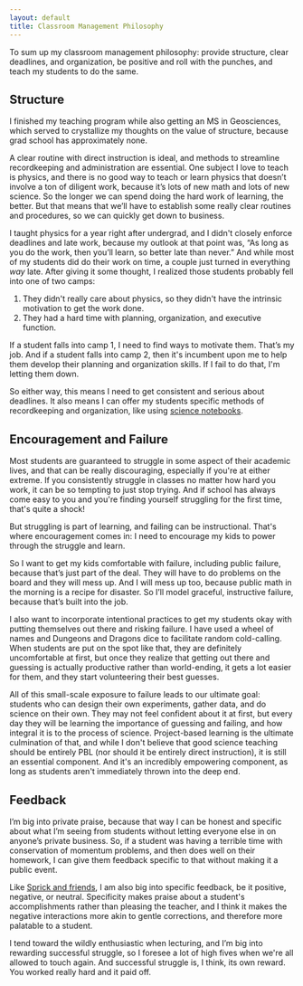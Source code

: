 ```yaml
---
layout: default
title: Classroom Management Philosophy
---
```

To sum up my classroom management philosophy: provide structure, clear deadlines, and organization, be positive and roll with the punches, and teach my students to do the same.

## Structure
I finished my teaching program while also getting an MS in Geosciences, which served to crystallize my thoughts on the value of structure, because grad school has approximately none. 

A clear routine with direct instruction is ideal, and methods to streamline recordkeeping and administration are essential. One subject I love to teach is physics, and there is no good way to teach or learn physics that doesn’t involve a ton of diligent work, because it’s lots of new math and lots of new science. So the longer we can spend doing the hard work of learning, the better. But that means that we’ll have to establish some really clear routines and procedures, so we can quickly get down to business. 

I taught physics for a year right after undergrad, and I didn't closely enforce deadlines and late work, because my outlook at that point was, “As long as you do the work, then you’ll learn, so better late than never.” And while most of my students did do their work on time, a couple just turned in everything *way* late. After giving it some thought, I realized those students probably fell into one of two camps:
1. They didn't really care about physics, so they didn't have the intrinsic motivation to get the work done.
2. They had a hard time with planning, organization, and executive function. 

If a student falls into camp 1, I need to find ways to motivate them. That’s my job. And if a student falls into camp 2, then it's incumbent upon me to help them develop their planning and organization skills. If I fail to do that, I'm letting them down. 

So either way, this means I need to get consistent and serious about deadlines. It also means I can offer my students specific methods of recordkeeping and organization, like using <a href="https://www.calacademy.org/educators/science-notebook-corner">science notebooks</a>.

## Encouragement and Failure
Most students are guaranteed to struggle in some aspect of their academic lives, and that can be really discouraging, especially if you're at either extreme. If you consistently struggle in classes no matter how hard you work, it can be so tempting to just stop trying. And if school has always come easy to you and you're finding yourself struggling for the first time, that's quite a shock! 

But struggling is part of learning, and failing can be instructional. That's where encouragement comes in: I need to encourage my kids to power through the struggle and learn.

So I want to get my kids comfortable with failure, including public failure, because that’s just part of the deal. They will have to do problems on the board and they will mess up. And I will mess up too, because public math in the morning is a recipe for disaster. So I’ll model graceful, instructive failure, because that’s built into the job. 

I also want to incorporate intentional practices to get my students okay with putting themselves out there and risking failure. I have used a wheel of names and Dungeons and Dragons dice to facilitate random cold-calling. When students are put on the spot like that, they are definitely uncomfortable at first, but once they realize that getting out there and guessing is actually productive rather than world-ending, it gets a lot easier for them, and they start volunteering their best guesses.  

All of this small-scale exposure to failure leads to our ultimate goal: students who can design their own experiments, gather data, and do science on their own. They may not feel confident about it at first, but every day they will be learning the importance of guessing and failing, and how integral it is to the process of science. Project-based learning is the ultimate culmination of that, and while I don't believe that good science teaching should be entirely PBL (nor should it be entirely direct instruction), it is still an essential component. And it's an incredibly empowering component, as long as students aren't immediately thrown into the deep end. 

## Feedback 
I’m big into private praise, because that way I can be honest and specific about what I’m seeing from students without letting everyone else in on anyone’s private business. So, if a student was having a terrible time with conservation of momentum problems, and then does well on their homework, I can give them feedback specific to that without making it a public event.

Like <a href="http://www.safeandcivilschools.com/services/classroom_management.php" target="_blank">Sprick and friends</a>, I am also big into specific feedback, be it positive, negative, or neutral. Specificity makes praise about a student's accomplishments rather than pleasing the teacher, and I think it makes the negative interactions more akin to gentle corrections, and therefore more palatable to a student.

I tend toward the wildly enthusiastic when lecturing, and I’m big into rewarding successful struggle, so I foresee a lot of high fives when we're all allowed to touch again. And successful struggle is, I think, its own reward. You worked really hard and it paid off. 

